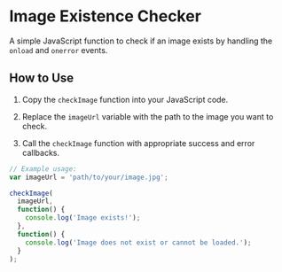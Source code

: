 # Image Existence Checker

A simple JavaScript function to check if an image exists by handling the `onload` and `onerror` events.
  
## How to Use
  
1. Copy the `checkImage` function into your JavaScript code.   
 
2. Replace the `imageUrl` variable with the path to the image you want to check.

3. Call the `checkImage` function with appropriate success and error callbacks.

```javascript
// Example usage:
var imageUrl = 'path/to/your/image.jpg';

checkImage(
  imageUrl,
  function() {
    console.log('Image exists!');
  },
  function() {
    console.log('Image does not exist or cannot be loaded.');
  }
);
